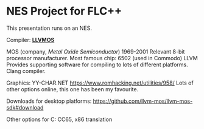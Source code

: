 # NES Project for FLC++

This presentation runs on an NES.

Compiler: **[LLVMOS](https://www.llvm-mos.org/)**

MOS (company, *Metal Oxide Semiconductor*) 1969-2001
Relevant 8-bit processor manufacturer.
Most famous chip: 6502 (used in Commodo)
LLVM
Provides supporting software for compiling to lots of different platforms.
Clang compiler.

Graphics:
YY-CHAR.NET https://www.romhacking.net/utilities/958/
Lots of other options online, this one has been my favourite.

Downloads for desktop platforms: https://github.com/llvm-mos/llvm-mos-sdk#download

Other options for C: CC65, x86 translation